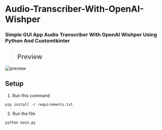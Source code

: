 # **Audio-Transcriber-With-OpenAI-Wishper**
	
### Simple GUI App Audio Transcriber With OpenAI Wishper Using Python And Customtkinter


> ## Preview

![preview](https://user-images.githubusercontent.com/63475761/221354687-7b5d9091-1868-4ac3-9fca-75b7d90044d2.png)

## Setup

1. Run this command
```
pip install -r requirements.txt
```
2. Run the file

```
python main.py 
```

